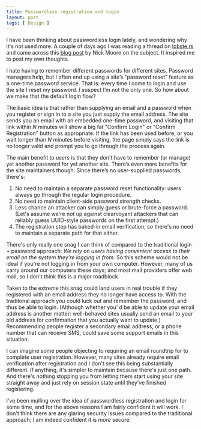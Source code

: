 ```yaml
---
title: Passwordless registration and login
layout: post
tags: [ Design ]
---
```


I have been thinking about passwordless login lately, and wondering
why it's not used more. A couple of days ago I was reading a thread on
[lobste.rs][] and came across this [blog post][] by Nick Moore on the
subject. It inspired me to post my own thoughts.

[lobste.rs]: https://lobste.rs/s/hp5btv/invalid_username_or_password_is_a_useless_security_measure
[blog post]: http://nick.zoic.org/etc/the-selfish-secret-logins-without-passwords/

I hate having to remember different passwords for different sites.
Password managers help, but I often end up using a site’s “password
reset” feature as a one-time password service. That is: every time I
come to login and use the site I reset my password. I suspect I’m not
the only one. So how about we make that the default login flow?

The basic idea is that rather than supplying an email and a password
when you register or sign in to a site you just supply the email
address. The site sends you an email with an embedded one-time
password, and visiting that link within *N* minutes will show a big
fat "Confirm Login" or "Confirm Registration" button as appropriate.
If the link has been used before, or you wait longer than *N* minutes
before visiting, the page simply says the link is no longer valid and
prompt you to go through the process again.

The main benefit to *users* is that they don't have to remember (or
manage) yet another password for yet another site. There’s even more
benefits for the site maintainers though. Since there’s no
user-supplied passwords, there's:

1. No need to maintain a separate password reset functionality: users
   always go through the regular login procedure.
2. No need to maintain client-side password strength checks.
3. Less chance an attacker can simply guess or brute-force a password.
   (Let's assume we're not up against clearvoyant attackers that can
   reliably guess UUID-style passwords on the first attempt.)
4. The registration step has baked-in email verification, so there's
   no need to maintain a separate path for that either.

There's only really one snag I can think of compared to the
traditional login + password approach: *We rely on users having
convenient access to their email on the system they’re logging in
from*. So this scheme would not be ideal if you're not logging in from
your own computer. However, many of us carry around our computers
these days; and most mail providers offer web mail, so I don't think
this is a major roadblock.

Taken to the extreme this snag could land users in real trouble if
they registered with an email address they no longer have access to.
With the traditonal approach you could luck out and remember the
password, and thus be able to login. (Although whether you’ d be able
to update your email address is another matter: well-behaved sites
usually send an email to your old address for confirmation that you
actually want to update.) Recommending people register a secondary
email address, or a phone number that can receive SMS, could save some
support emails in this situation.

I can imagine some people objecting to requiring an email roundtrip
for to complete user registration. However, many sites already require
email verification after registration and I don't see this being
substantially different. If anything, it's simpler to maintain because
there's just one path. And there's nothing stopping you from letting
them start using your site straight away and just rely on session
state until they've finished registering.

I've been mulling over the idea of passwordless registration and login
for some time, and for the above reasons I am fairly confident it will
work. I don't think there are any glaring security issues compared to
the traditional approach; I am indeed confident it is *more* secure.
